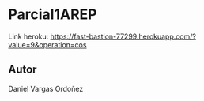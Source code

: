 # Parcial1AREP

Link heroku: https://fast-bastion-77299.herokuapp.com/?value=9&operation=cos

## Autor

Daniel Vargas Ordoñez
